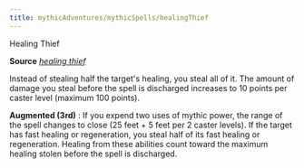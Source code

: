```yaml
---
title: mythicAdventures/mythicSpells/healingThief
---
```

Healing Thief

**Source** [_healing thief_](ultimateCombat/spells/healingThief.md#_healing-thief)

Instead of stealing half the target's healing, you steal all of it. The amount of damage you steal before the spell is discharged increases to 10 points per caster level (maximum 100 points).

**Augmented (3rd)** : If you expend two uses of mythic power, the range of the spell changes to close (25 feet + 5 feet per 2 caster levels). If the target has fast healing or regeneration, you steal half of its fast healing or regeneration. Healing from these abilities count toward the maximum healing stolen before the spell is discharged.

